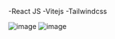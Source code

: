 -React JS
-Vitejs
-Tailwindcss

![image](https://user-images.githubusercontent.com/82195641/197938822-97b5e23a-4e66-4d1f-9d98-be67884ee959.png)
![image](https://user-images.githubusercontent.com/82195641/197938944-b6a7029a-296f-42d0-94fc-fc3b907af516.png)
